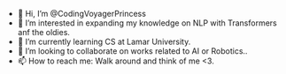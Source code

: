 - 👋 Hi, I’m @CodingVoyagerPrincess
- 👀 I’m interested in expanding my knowledge on NLP with Transformers anf the oldies.
- 🌱 I’m currently learning CS at Lamar University. 
- 💞️ I’m looking to collaborate on works related to AI or Robotics..
- 📫 How to reach me: Walk around and think of me <3.

<!---
CodingVoyagerPrincess/CodingVoyagerPrincess is a ✨ special ✨ repository because its `README.md` (this file) appears on your GitHub profile.
You can click the Preview link to take a look at your changes.
--->
